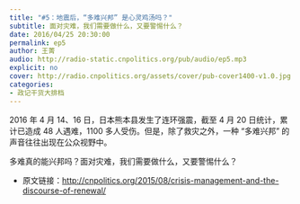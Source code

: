```yaml
---
title: "#5：地震后，“多难兴邦” 是心灵鸡汤吗？"
subtitle: 面对灾难，我们需要做什么，又要警惕什么？
date: 2016/04/25 20:30:00
permalink: ep5
author: 王菁
audio: http://radio-static.cnpolitics.org/pub/audio/ep5.mp3
explicit: no
cover: http://radio.cnpolitics.org/assets/cover/pub-cover1400-v1.0.jpg
categories:
- 政记干货大排档
---
```


2016 年 4 月 14、16 日，日本熊本县发生了连环强震，截至 4 月 20 日统计，累计已造成 48 人遇难，1100 多人受伤。但是，除了救灾之外，一种 “多难兴邦” 的声音往往出现在公众视野中。

多难真的能兴邦吗？面对灾难，我们需要做什么，又要警惕什么？

- 原文链接：<http://cnpolitics.org/2015/08/crisis-management-and-the-discourse-of-renewal/>
